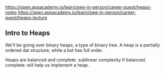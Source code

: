 https://open.appacademy.io/learn/swe-in-person/career-quest/heaps-notes
https://open.appacademy.io/learn/swe-in-person/career-quest/heaps-lecture

## Intro to Heaps
We'll be going over binary heaps, a type of binary tree. A heap is a partially ordered dat structure, while a bst has full order. 

Heaps are balanced and complete.
sublinear complexity if balanced.
complete: will help us implement a heap.